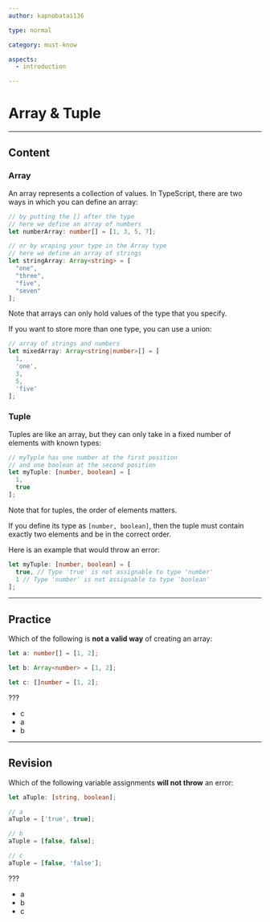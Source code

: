 ```yaml
---
author: kapnobatai136

type: normal

category: must-know

aspects:
  - introduction

---
```


# Array & Tuple

---
## Content

### Array

An array represents a collection of values. In TypeScript, there are two ways in which you can define an array:

```ts
// by putting the [] after the type
// here we define an array of numbers
let numberArray: number[] = [1, 3, 5, 7];

// or by wraping your type in the Array type
// here we define an array of strings
let stringArray: Array<string> = [
  "one",
  "three",
  "five",
  "seven"
];
```

Note that arrays can only hold values of the type that you specify.

If you want to store more than one type, you can use a union:

```ts
// array of strings and numbers
let mixedArray: Array<string|number>[] = [
  1, 
  'one', 
  3, 
  5, 
  'five'
];
```

### Tuple

Tuples are like an array, but they can only take in a fixed number of elements with known types:

```ts
// myTyple has one number at the first position
// and one boolean at the second position
let myTuple: [number, boolean] = [
  1, 
  true
];
```

Note that for tuples, the order of elements matters. 

If you define its type as `[number, boolean]`, then the tuple must contain exactly two elements and be in the correct order. 

Here is an example that would throw an error:

```ts
let myTuple: [number, boolean] = [
  true, // Type 'true' is not assignable to type 'number'
  1 // Type 'number' is not assignable to type 'boolean'
];
```

---
## Practice

Which of the following is **not a valid way** of creating an array:

```ts
let a: number[] = [1, 2];

let b: Array<number> = [1, 2];

let c: []number = [1, 2];
```

???

* c
* a
* b

---
## Revision

Which of the following variable assignments **will not throw** an error:

```ts
let aTuple: [string, boolean];

// a
aTuple = ['true', true];

// b
aTuple = [false, false];

// c
aTuple = [false, 'false'];
```

???

* a
* b
* c
